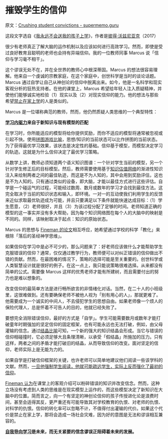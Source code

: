# 摧毁学生的信仰

原文：[Crushing student convictions - supermemo.guru](https://supermemo.guru/wiki/Crushing_student_convictions)

这段文字选自《[我永远不会送我的孩子上学](https://supermemo.guru/wiki/Problem_of_Schooling)》，作者是[彼得·沃兹尼亚克](https://supermemo.guru/wiki/Piotr_Wozniak)（2017）

很少有老师真正了解大脑的运作机制以及应该如何进行高效学习。然而，即使是受过良好教育且聪明的老师也会持有异端信仰。我的一位教师同事 Marcus 说「信仰与学习毫不相干」。

这个谬误无处不在，并在全世界的教师心中根深蒂固。Marcus 的想法很容易理解。他来自一个虔诚的宗教家庭，在这个家庭中，创世科学是当时的谈论话题。Marcus 通过自学让自己从神创论的信仰中脱离出来。如今，他是一名科学和现实客观分析的狂热支持者。在他的课堂上，Marcus 希望给年轻人注入质疑精神，并使他们能够诚实地检验（1）现实以及（2）对现实信仰的能力。他的想法与那些希望[禁止在家上学](https://supermemo.guru/wiki/Ban_on_homeschooling)的人是类似的。

Marcus 是一位堪称典范的教师，然而，他仍然质疑人类思维的一个典型特性：

**[学习内驱力](https://supermemo.guru/wiki/Learn_drive)来自于新知识与现有模型的匹配**

在学习时，你所能适应的模型将给你提供奖励，而你不适应的模型将通常被忽视或引起不快。使用[拼图游戏比喻](https://supermemo.guru/wiki/Jigsaw_puzzle_metaphor)，思想/知识的当前状态可以比作拼图的当前状态。为了获得最优学习效果，该状态是决定性的基础。信仰基于模型，而模型决定学习的轨迹。这就是为什么信仰决定了最优学习策略。

从数学上讲，教师必须知道两个语义知识图谱：一个针对学生当前的模型，另一个针对学生修正后的目标模型。然后，教师需要使用基于[知识估值网络](https://supermemo.guru/wiki/Knowledge_valuation_network)的渐进性知识注入来绘制两者之间的最佳轨迹，而这是不为人知的，其中会用到奖励评估，这也是不为人知的。只有通过类似的设备，即大脑，才能以最佳方式进行这些评估。自学是一个碰运气的过程，可能经过数周、数月或数年的学习才会找到最佳方法。这完全取决于当前的知识状态和输入，即环境。一对一的互动使我们利用学生的反馈来近似求取最优轨迹成为可能，并且只要满足以下条件就能快速达成目标：（1）学生愿意，（2）老师很好，并且（3）为该过程分配了足够的时间。老师知道正确的模型的这一事实并没有多大帮助，因为每个知识网络图在每个人的大脑中的映射是不同的。同样，该映射取决于起点：知识的原始状态。

Marcus 的思想与 [Fineman 的论文](https://supermemo.guru/wiki/Freedom_undermines_public_schools)相互呼应，她希望通过学校的科学「教化」来根除「落后的圣经神学思维」。

如果信仰在学习中是必不可少的，那么问题来了：好老师应该做什么才能帮助学生克服错误的信仰？通常，仅仅通过教学行为，教师便可以对纠正错误的信仰做出不错的贡献。然而，在最困难的情况下，策略的选择可能是至关重要的。创世科学或人类智慧设计就是很好的例子。在这一点上，我只能说策略很难选择。从来都没有简单的公式。需要像 Marcus 这样的优秀老师才能有所建树，而且需要付出的努力也是难以想象的。

改变信仰的最简单方法是进行畅所欲言的非情绪化对话。当然，在二十人的小班级里，这很难做到。还有要确保老师不被他人视为「别有用心的人」，那就更难了。他需要成为一个诚实的中间人，不去侵犯学生的思想自由。如果老师像一个烦人的保险代理人，总是怀着不可告人的目的，他就已经失败了。

要想完全消除错误信仰，最好的方式是「自学」。学生可能需要数月或数年才能打破童年时期强加的坚定信仰的固定框架，也有可能永远也无法打破，例如，由父母灌输的信念。通过[结晶比喻](https://supermemo.guru/wiki/Knowledge_crystallization)可知，一个新的强大的知识结晶会形成。当它与错误的信仰相碰撞时，它必须足够大且条理清晰，以承受「假结晶」所施加的压力。只有这样，两者之间的矛盾才能打破旧的结晶，从而导致信仰的改变。面对坚定的信仰，老师实际上是无能为力的。

如果自学是打破信仰框架的关键，也许老师可以简单地建议他们阅读一些该学科的文献。然而，[一旦他强制学生阅读，他就可能疏远学生，实际上反而强化了最初的信仰](https://supermemo.guru/wiki/Does_reading_fiction_make_you_a_better_person%3F)。

[Fineman 认为](https://supermemo.guru/wiki/Ban_on_homeschooling)在课堂上的客观介绍可以粉碎错误的知识并改变信念。然而，这种立场没有考虑到人类的思维是在现实模型上运作的，而这些模型决定了新知识在大脑中的位置。简而言之，向一个有坚定的神创论信仰的孩子传授进化论是浪费时间，甚至会适得其反，更严重还有可能导致其对学校教育的仇恨、对老师的仇恨、对科学的仇恨。信仰的转化率可以忽略不计，不值得付出灌输的代价。如果这个代价是禁止在家上学，那将会造成一场社会灾难，因为好的意图是无法和谬误相互兼容的。

**[自我导向学习](https://supermemo.guru/wiki/Self-directed_learning)是未来，而无关紧要的信念谬误正阻碍着未来的发展。**